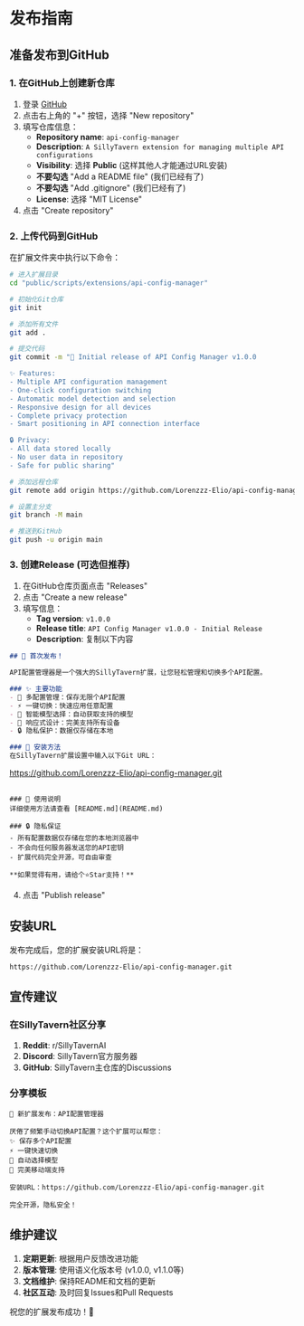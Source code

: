 # 发布指南

## 准备发布到GitHub

### 1. 在GitHub上创建新仓库

1. 登录 [GitHub](https://github.com)
2. 点击右上角的 "+" 按钮，选择 "New repository"
3. 填写仓库信息：
   - **Repository name**: `api-config-manager`
   - **Description**: `A SillyTavern extension for managing multiple API configurations`
   - **Visibility**: 选择 **Public** (这样其他人才能通过URL安装)
   - **不要勾选** "Add a README file" (我们已经有了)
   - **不要勾选** "Add .gitignore" (我们已经有了)
   - **License**: 选择 "MIT License"
4. 点击 "Create repository"

### 2. 上传代码到GitHub

在扩展文件夹中执行以下命令：

```bash
# 进入扩展目录
cd "public/scripts/extensions/api-config-manager"

# 初始化Git仓库
git init

# 添加所有文件
git add .

# 提交代码
git commit -m "🎉 Initial release of API Config Manager v1.0.0

✨ Features:
- Multiple API configuration management
- One-click configuration switching
- Automatic model detection and selection
- Responsive design for all devices
- Complete privacy protection
- Smart positioning in API connection interface

🔒 Privacy:
- All data stored locally
- No user data in repository
- Safe for public sharing"

# 添加远程仓库
git remote add origin https://github.com/Lorenzzz-Elio/api-config-manager.git

# 设置主分支
git branch -M main

# 推送到GitHub
git push -u origin main
```

### 3. 创建Release (可选但推荐)

1. 在GitHub仓库页面点击 "Releases"
2. 点击 "Create a new release"
3. 填写信息：
   - **Tag version**: `v1.0.0`
   - **Release title**: `API Config Manager v1.0.0 - Initial Release`
   - **Description**: 复制以下内容

```markdown
## 🎉 首次发布！

API配置管理器是一个强大的SillyTavern扩展，让您轻松管理和切换多个API配置。

### ✨ 主要功能
- 🔧 多配置管理：保存无限个API配置
- ⚡ 一键切换：快速应用任意配置
- 🤖 智能模型选择：自动获取支持的模型
- 📱 响应式设计：完美支持所有设备
- 🔒 隐私保护：数据仅存储在本地

### 🚀 安装方法
在SillyTavern扩展设置中输入以下Git URL：
```
https://github.com/Lorenzzz-Elio/api-config-manager.git
```

### 📖 使用说明
详细使用方法请查看 [README.md](README.md)

### 🔒 隐私保证
- 所有配置数据仅存储在您的本地浏览器中
- 不会向任何服务器发送您的API密钥
- 扩展代码完全开源，可自由审查

**如果觉得有用，请给个⭐Star支持！**
```

4. 点击 "Publish release"

## 安装URL

发布完成后，您的扩展安装URL将是：

```
https://github.com/Lorenzzz-Elio/api-config-manager.git
```

## 宣传建议

### 在SillyTavern社区分享
1. **Reddit**: r/SillyTavernAI
2. **Discord**: SillyTavern官方服务器
3. **GitHub**: SillyTavern主仓库的Discussions

### 分享模板
```
🎉 新扩展发布：API配置管理器

厌倦了频繁手动切换API配置？这个扩展可以帮您：
✨ 保存多个API配置
⚡ 一键快速切换
🤖 自动选择模型
📱 完美移动端支持

安装URL：https://github.com/Lorenzzz-Elio/api-config-manager.git

完全开源，隐私安全！
```

## 维护建议

1. **定期更新**: 根据用户反馈改进功能
2. **版本管理**: 使用语义化版本号 (v1.0.0, v1.1.0等)
3. **文档维护**: 保持README和文档的更新
4. **社区互动**: 及时回复Issues和Pull Requests

祝您的扩展发布成功！🚀
